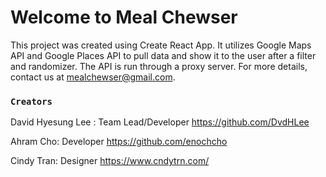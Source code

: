 # Welcome to Meal Chewser

This project was created using Create React App. It utilizes Google Maps API and Google Places API to pull data and show it to the user after a filter and randomizer. The API is run through a proxy server. For more details, contact us at mealchewser@gmail.com.

### `Creators`

David Hyesung Lee : Team Lead/Developer
https://github.com/DvdHLee

Ahram Cho: Developer
https://github.com/enochcho

Cindy Tran: Designer
https://www.cndytrn.com/